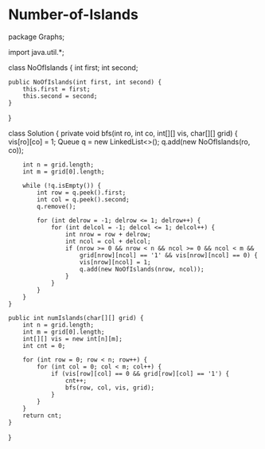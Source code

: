 # Number-of-Islands
package Graphs;

import java.util.*;

class NoOfIslands {
    int first;
    int second;

    public NoOfIslands(int first, int second) {
        this.first = first;
        this.second = second;
    }
}

class Solution {
    private void bfs(int ro, int co, int[][] vis, char[][] grid) {
        vis[ro][co] = 1;
        Queue<NoOfIslands> q = new LinkedList<>();
        q.add(new NoOfIslands(ro, co));

        int n = grid.length;
        int m = grid[0].length;

        while (!q.isEmpty()) {
            int row = q.peek().first;
            int col = q.peek().second;
            q.remove();

            for (int delrow = -1; delrow <= 1; delrow++) {
                for (int delcol = -1; delcol <= 1; delcol++) {
                    int nrow = row + delrow;
                    int ncol = col + delcol;
                    if (nrow >= 0 && nrow < n && ncol >= 0 && ncol < m &&
                        grid[nrow][ncol] == '1' && vis[nrow][ncol] == 0) {
                        vis[nrow][ncol] = 1;
                        q.add(new NoOfIslands(nrow, ncol));
                    }
                }
            }
        }
    }

    public int numIslands(char[][] grid) {
        int n = grid.length;
        int m = grid[0].length;
        int[][] vis = new int[n][m];
        int cnt = 0;

        for (int row = 0; row < n; row++) {
            for (int col = 0; col < m; col++) {
                if (vis[row][col] == 0 && grid[row][col] == '1') {
                    cnt++;
                    bfs(row, col, vis, grid);
                }
            }
        }
        return cnt;
    }
}
